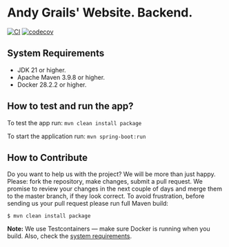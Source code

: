 # Andy Grails' Website. Backend.

[![CI](https://github.com/aistomin/andy.grails.backend/actions/workflows/ci.yml/badge.svg?branch=master)](https://github.com/aistomin/andy.grails.backend/actions/workflows/ci.yml)
[![codecov](https://codecov.io/gh/aistomin/andy.grails.backend/graph/badge.svg?token=WZFAART6QM)](https://codecov.io/gh/aistomin/andy.grails.backend)

## System Requirements
- JDK 21 or higher.
- Apache Maven 3.9.8 or higher.
- Docker 28.2.2 or higher.

## How to test and run the app?

To test the app run: `mvn clean install package`

To start the application run: `mvn spring-boot:run`

## How to Contribute
Do you want to help us with the project? We will be more than just happy.
Please: fork the repository, make changes, submit a pull request. We promise
to review your changes in the next couple of days and merge them to the master
branch, if they look correct. To avoid frustration, before sending us your pull
request please run full Maven build:

```
$ mvn clean install package
```
**Note:** We use Testcontainers — make sure Docker is running when you build.
Also, check the [system requirements](#system-requirements).
